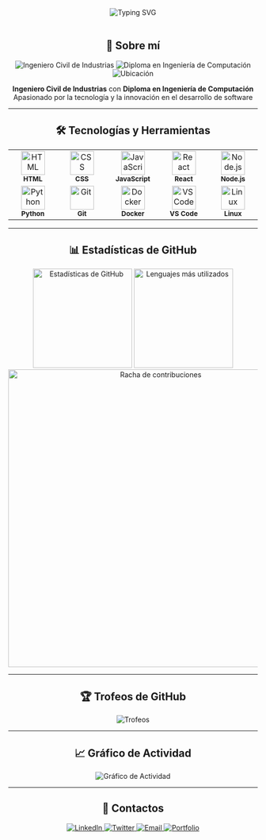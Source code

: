 <div align="center">
  <img src="https://readme-typing-svg.herokuapp.com?font=Fira+Code&size=22&duration=3000&pause=1000&color=2F81F7&center=true&vCenter=true&width=500&lines=Bienvenido+a+mi+perfil;Desarrollador+de+software;¡Dofus+el+mejor+juego!" alt="Typing SVG" />
</div>

<br/>

<div align="center">
  <h2>🚀 Sobre mí</h2>
  <p>
    <img src="https://img.shields.io/badge/Ingeniero-Civil%20de%20Industrias-blue?style=for-the-badge" alt="Ingeniero Civil de Industrias"/>
    <img src="https://img.shields.io/badge/Diploma-Ingeniería%20de%20Computación-purple?style=for-the-badge" alt="Diploma en Ingeniería de Computación"/>
    <img src="https://img.shields.io/badge/Ubicación-Chile-red?style=for-the-badge" alt="Ubicación"/>
  </p>
  
  <p>
    <strong>Ingeniero Civil de Industrias</strong> con <strong>Diploma en Ingeniería de Computación</strong><br/>
    Apasionado por la tecnología y la innovación en el desarrollo de software
  </p>
</div>

---

<div align="center">
  <h2>🛠️ Tecnologías y Herramientas</h2>
</div>

<table align="center">
  <tr>
    <td align="center" width="100">
      <img src="https://skillicons.dev/icons?i=html" width="48" height="48" alt="HTML"/>
      <br/><sub><b>HTML</b></sub>
    </td>
    <td align="center" width="100">
      <img src="https://skillicons.dev/icons?i=css" width="48" height="48" alt="CSS"/>
      <br/><sub><b>CSS</b></sub>
    </td>
    <td align="center" width="100">
      <img src="https://skillicons.dev/icons?i=js" width="48" height="48" alt="JavaScript"/>
      <br/><sub><b>JavaScript</b></sub>
    </td>
    <td align="center" width="100">
      <img src="https://skillicons.dev/icons?i=react" width="48" height="48" alt="React"/>
      <br/><sub><b>React</b></sub>
    </td>
    <td align="center" width="100">
      <img src="https://skillicons.dev/icons?i=nodejs" width="48" height="48" alt="Node.js"/>
      <br/><sub><b>Node.js</b></sub>
    </td>
  </tr>
  <tr>
    <td align="center" width="100">
      <img src="https://skillicons.dev/icons?i=python" width="48" height="48" alt="Python"/>
      <br/><sub><b>Python</b></sub>
    </td>
    <td align="center" width="100">
      <img src="https://skillicons.dev/icons?i=git" width="48" height="48" alt="Git"/>
      <br/><sub><b>Git</b></sub>
    </td>
    <td align="center" width="100">
      <img src="https://skillicons.dev/icons?i=docker" width="48" height="48" alt="Docker"/>
      <br/><sub><b>Docker</b></sub>
    </td>
    <td align="center" width="100">
      <img src="https://skillicons.dev/icons?i=vscode" width="48" height="48" alt="VS Code"/>
      <br/><sub><b>VS Code</b></sub>
    </td>
    <td align="center" width="100">
      <img src="https://skillicons.dev/icons?i=linux" width="48" height="48" alt="Linux"/>
      <br/><sub><b>Linux</b></sub>
    </td>
  </tr>
</table>

---

<div align="center">
  <h2>📊 Estadísticas de GitHub</h2>
</div>

<div align="center">
  <picture>
    <source 
      srcset="https://github-readme-stats.vercel.app/api?username=VicenteAntonio&show_icons=true&theme=dark&hide_border=true&bg_color=0d1117&title_color=58a6ff&text_color=c9d1d9&icon_color=58a6ff"
      media="(prefers-color-scheme: dark)"
    />
    <source
      srcset="https://github-readme-stats.vercel.app/api?username=VicenteAntonio&show_icons=true&theme=default&hide_border=true"
      media="(prefers-color-scheme: light), (prefers-color-scheme: no-preference)"
    />
    <img 
      src="https://github-readme-stats.vercel.app/api?username=VicenteAntonio&show_icons=true&theme=default&hide_border=true" 
      alt="Estadísticas de GitHub"
      height="200"
    />
  </picture>
  
  <picture>
    <source 
      srcset="https://github-readme-stats.vercel.app/api/top-langs/?username=VicenteAntonio&layout=compact&theme=dark&hide_border=true&bg_color=0d1117&title_color=58a6ff&text_color=c9d1d9"
      media="(prefers-color-scheme: dark)"
    />
    <source
      srcset="https://github-readme-stats.vercel.app/api/top-langs/?username=VicenteAntonio&layout=compact&theme=default&hide_border=true"
      media="(prefers-color-scheme: light), (prefers-color-scheme: no-preference)"
    />
    <img 
      src="https://github-readme-stats.vercel.app/api/top-langs/?username=VicenteAntonio&layout=compact&theme=default&hide_border=true" 
      alt="Lenguajes más utilizados"
      height="200"
    />
  </picture>
</div>

<div align="center">
  <picture>
    <source 
      srcset="https://github-readme-streak-stats.herokuapp.com/?user=VicenteAntonio&theme=dark&hide_border=true&background=0d1117&stroke=58a6ff&ring=58a6ff&fire=ff7b72&currStreakLabel=c9d1d9"
      media="(prefers-color-scheme: dark)"
    />
    <source
      srcset="https://github-readme-streak-stats.herokuapp.com/?user=VicenteAntonio&theme=default&hide_border=true"
      media="(prefers-color-scheme: light), (prefers-color-scheme: no-preference)"
    />
    <img 
      src="https://github-readme-streak-stats.herokuapp.com/?user=VicenteAntonio&theme=default&hide_border=true" 
      alt="Racha de contribuciones"
      width="600"
    />
  </picture>
</div>

---

<div align="center">
  <h2>🏆 Trofeos de GitHub</h2>
  <img src="https://github-profile-trophy.vercel.app/?username=VicenteAntonio&theme=onestar&no-frame=true&margin-w=15&margin-h=15&column=7" alt="Trofeos"/>
</div>

---

<div align="center">
  <h2>📈 Gráfico de Actividad</h2>
  <img src="https://github-readme-activity-graph.vercel.app/graph?username=VicenteAntonio&bg_color=0d1117&color=58a6ff&line=58a6ff&point=ff7b72&area=true&hide_border=true" alt="Gráfico de Actividad"/>
</div>

---

<div align="center">
  <h2>🤝 Contactos</h2>
  
  <p>
    <a href="https://linkedin.com/in/vicente-antonio">
      <img src="https://img.shields.io/badge/LinkedIn-0077B5?style=for-the-badge&logo=linkedin&logoColor=white" alt="LinkedIn"/>
    </a>
    <a href="https://twitter.com/vicente_antonio">
      <img src="https://img.shields.io/badge/Twitter-1DA1F2?style=for-the-badge&logo=twitter&logoColor=white" alt="Twitter"/>
    </a>
    <a href="mailto:vicente.antonio@email.com">
      <img src="https://img.shields.io/badge/Email-D14836?style=for-the-badge&logo=gmail&logoColor=white" alt="Email"/>
    </a>
    <a href="https://vicente-antonio.dev">
      <img src="https://img.shields.io/badge/Portfolio-FF5722?style=for-the-badge&logo=web&logoColor=white" alt="Portfolio"/>
    </a>
  </p>
</div>

